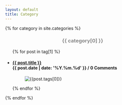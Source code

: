 ```yaml
---
layout: default
title: Category
---
```

<div class="home" id="home">
  {% for category in site.categories %}
  <h3 style="
      color: #888;
      text-align: center;
  " class="posts" id="{{ category[0] }}">{{ category[0] }}</h3>
  <ul class="posts noList">
    {% for post in tag[1] %}
    <li>
        <h4>
            <a class="post-link" href="{{ post.url | prepend: site.baseurl }}">{{ post.title }}</a>
            <br>
            <span class="date">
              {{ post.date | date: '%Y.%m.%d' }} /
              <strong class="disqus-comment-count" data-disqus-identifier="{{post.id}}">0 Comments</strong>
            </span>
        </h4>
        <figure>
            <img 
              src="/assets/img/tags/{{post.tags[0]}}.png" 
              alt="{{post.tags[0]}}">
        </figure>
    </li>
    {% endfor %}
  </ul>
  {% endfor %}
</div>
